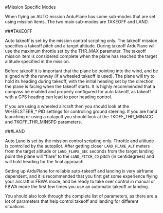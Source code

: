 #Mission Specific Modes

When flying an AUTO mission ArduPlane has some sub-modes that are set using mission items. The two main sub-modes are TAKEOFF and LAND.

###TAKEOFF

Auto takeoff is set by the mission control scripting only. The takeoff mission specifies a takeoff pitch and a target altitude. During takeoff ArduPlane will use the maximum throttle set by the THR_MAX parameter. The takeoff mission item is considered complete when the plane has reached the target altitude specified in the mission.

Before takeoff it is important that the plane be pointing into the wind, and be aligned with the runway (if a wheeled takeoff is used). The plane will try to hold its heading during takeoff, with the initial heading set by the direction the plane is facing when the takeoff starts. It is highly recommended that a compass be enabled and properly configured for auto takeoff, as takeoff with a GPS heading can lead to poor heading control.

If you are using a wheeled aircraft then you should look at the WHEELSTEER_* PID settings for controlling ground steering. If you are hand launching or using a catapult you should look at the TKOFF_THR_MINACC and TKOFF_THR_MINSPD parameters.

###LAND

Auto Land is set by the mission control scripting only. Throttle and altitude is controlled by the autopilot. After getting closer `LAND_FLARE_ALT` meters from the target altitude or `LAND_FLARE_SEC` seconds from the target landing point the plane will “flare” to the `LAND_PITCH_CD` pitch (in centidegrees) and will hold heading for the final approach.

Setting up ArduPlane for reliable auto-takeoff and landing is very airframe dependent, and it is recommended that you first get some experience flying your aircraft in FBWA mode, and be ready to take over control in manual or FBWA mode the first few times you use an automatic takeoff or landing.

You should also look through the complete list of parameters, as there are a lot of parameters that help control takeoff and landing for different situations.